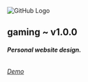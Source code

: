 ![GitHub Logo](https://i.imgur.com/qu9rYkl.png)
## gaming ~ v1.0.0
###### **Personal website design.**
###### [Demo](https://gamingonline.github.io/) 
